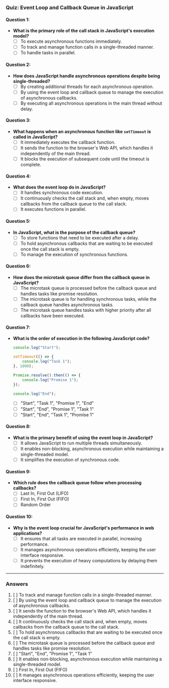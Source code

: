 ### Quiz: Event Loop and Callback Queue in JavaScript

#### Question 1:
- **What is the primary role of the call stack in JavaScript's execution model?**
  - [ ] To execute asynchronous functions immediately.
  - [ ] To track and manage function calls in a single-threaded manner.
  - [ ] To handle tasks in parallel.

#### Question 2:
- **How does JavaScript handle asynchronous operations despite being single-threaded?**
  - [ ] By creating additional threads for each asynchronous operation.
  - [ ] By using the event loop and callback queue to manage the execution of asynchronous callbacks.
  - [ ] By executing all asynchronous operations in the main thread without delay.

#### Question 3:
- **What happens when an asynchronous function like `setTimeout` is called in JavaScript?**
  - [ ] It immediately executes the callback function.
  - [ ] It sends the function to the browser's Web API, which handles it independently of the main thread.
  - [ ] It blocks the execution of subsequent code until the timeout is complete.

#### Question 4:
- **What does the event loop do in JavaScript?**
  - [ ] It handles synchronous code execution.
  - [ ] It continuously checks the call stack and, when empty, moves callbacks from the callback queue to the call stack.
  - [ ] It executes functions in parallel.

#### Question 5:
- **In JavaScript, what is the purpose of the callback queue?**
  - [ ] To store functions that need to be executed after a delay.
  - [ ] To hold asynchronous callbacks that are waiting to be executed once the call stack is empty.
  - [ ] To manage the execution of synchronous functions.

#### Question 6:
- **How does the microtask queue differ from the callback queue in JavaScript?**
  - [ ] The microtask queue is processed before the callback queue and handles tasks like promise resolution.
  - [ ] The microtask queue is for handling synchronous tasks, while the callback queue handles asynchronous tasks.
  - [ ] The microtask queue handles tasks with higher priority after all callbacks have been executed.

#### Question 7:
- **What is the order of execution in the following JavaScript code?**
  ```javascript
  console.log("Start");

  setTimeout(() => {
      console.log("Task 1");
  }, 1000);

  Promise.resolve().then(() => {
      console.log("Promise 1");
  });

  console.log("End");
  ```
  - [ ] "Start", "Task 1", "Promise 1", "End"
  - [ ] "Start", "End", "Promise 1", "Task 1"
  - [ ] "Start", "End", "Task 1", "Promise 1"

#### Question 8:
- **What is the primary benefit of using the event loop in JavaScript?**
  - [ ] It allows JavaScript to run multiple threads simultaneously.
  - [ ] It enables non-blocking, asynchronous execution while maintaining a single-threaded model.
  - [ ] It simplifies the execution of synchronous code.

#### Question 9:
- **Which rule does the callback queue follow when processing callbacks?**
  - [ ] Last In, First Out (LIFO)
  - [ ] First In, First Out (FIFO)
  - [ ] Random Order

#### Question 10:
- **Why is the event loop crucial for JavaScript's performance in web applications?**
  - [ ] It ensures that all tasks are executed in parallel, increasing performance.
  - [ ] It manages asynchronous operations efficiently, keeping the user interface responsive.
  - [ ] It prevents the execution of heavy computations by delaying them indefinitely.

---

### **Answers**
1. [ ] To track and manage function calls in a single-threaded manner.
2. [ ] By using the event loop and callback queue to manage the execution of asynchronous callbacks.
3. [ ] It sends the function to the browser's Web API, which handles it independently of the main thread.
4. [ ] It continuously checks the call stack and, when empty, moves callbacks from the callback queue to the call stack.
5. [ ] To hold asynchronous callbacks that are waiting to be executed once the call stack is empty.
6. [ ] The microtask queue is processed before the callback queue and handles tasks like promise resolution.
7. [ ] "Start", "End", "Promise 1", "Task 1"
8. [ ] It enables non-blocking, asynchronous execution while maintaining a single-threaded model.
9. [ ] First In, First Out (FIFO)
10. [ ] It manages asynchronous operations efficiently, keeping the user interface responsive.